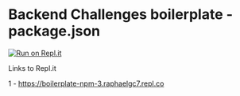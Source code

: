 # Backend Challenges boilerplate - package.json
[![Run on Repl.it](https://repl.it/badge/github/freeCodeCamp/boilerplate-npm)](https://repl.it/github/freeCodeCamp/boilerplate-npm)


Links to Repl.it 

1 - https://boilerplate-npm-3.raphaelgc7.repl.co
